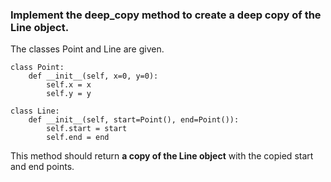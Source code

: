 ### Implement the deep_copy method to create a deep copy of the Line object.

The classes Point and Line are given.

```
class Point:
    def __init__(self, x=0, y=0):
        self.x = x
        self.y = y

class Line:
    def __init__(self, start=Point(), end=Point()):
        self.start = start
        self.end = end
```

This method should return **a copy of the Line object** with the copied start and end points.